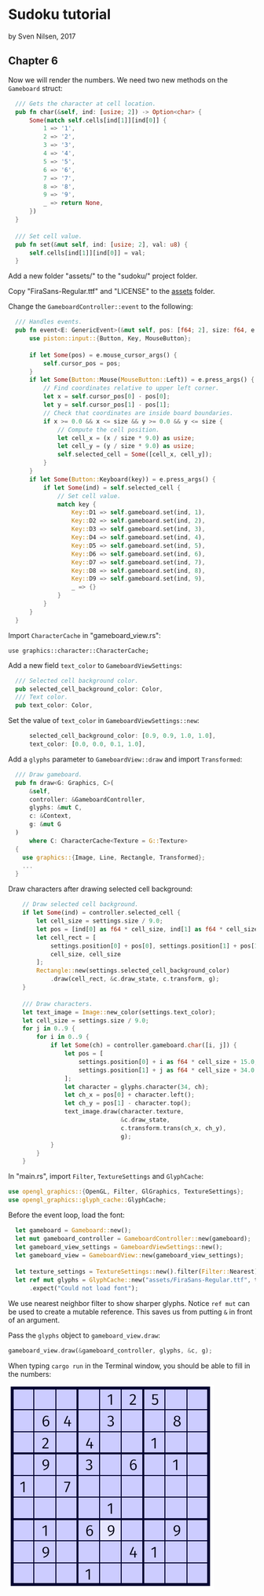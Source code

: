 # Sudoku tutorial
by Sven Nilsen, 2017

## Chapter 6

Now we will render the numbers.
We need two new methods on the `Gameboard` struct:

```rust
  /// Gets the character at cell location.
  pub fn char(&self, ind: [usize; 2]) -> Option<char> {
      Some(match self.cells[ind[1]][ind[0]] {
          1 => '1',
          2 => '2',
          3 => '3',
          4 => '4',
          5 => '5',
          6 => '6',
          7 => '7',
          8 => '8',
          9 => '9',
          _ => return None,
      })
  }

  /// Set cell value.
  pub fn set(&mut self, ind: [usize; 2], val: u8) {
      self.cells[ind[1]][ind[0]] = val;
  }
```

Add a new folder "assets/" to the "sudoku/" project folder.

Copy "FiraSans-Regular.ttf" and "LICENSE" to the [assets](./assets/) folder.

Change the `GameboardController::event` to the following:

```rust
  /// Handles events.
  pub fn event<E: GenericEvent>(&mut self, pos: [f64; 2], size: f64, e: &E) {
      use piston::input::{Button, Key, MouseButton};

      if let Some(pos) = e.mouse_cursor_args() {
          self.cursor_pos = pos;
      }
      if let Some(Button::Mouse(MouseButton::Left)) = e.press_args() {
          // Find coordinates relative to upper left corner.
          let x = self.cursor_pos[0] - pos[0];
          let y = self.cursor_pos[1] - pos[1];
          // Check that coordinates are inside board boundaries.
          if x >= 0.0 && x <= size && y >= 0.0 && y <= size {
              // Compute the cell position.
              let cell_x = (x / size * 9.0) as usize;
              let cell_y = (y / size * 9.0) as usize;
              self.selected_cell = Some([cell_x, cell_y]);
          }
      }
      if let Some(Button::Keyboard(key)) = e.press_args() {
          if let Some(ind) = self.selected_cell {
              // Set cell value.
              match key {
                  Key::D1 => self.gameboard.set(ind, 1),
                  Key::D2 => self.gameboard.set(ind, 2),
                  Key::D3 => self.gameboard.set(ind, 3),
                  Key::D4 => self.gameboard.set(ind, 4),
                  Key::D5 => self.gameboard.set(ind, 5),
                  Key::D6 => self.gameboard.set(ind, 6),
                  Key::D7 => self.gameboard.set(ind, 7),
                  Key::D8 => self.gameboard.set(ind, 8),
                  Key::D9 => self.gameboard.set(ind, 9),
                  _ => {}
              }
          }
      }
  }
```

Import `CharacterCache` in "gameboard_view.rs":

```
use graphics::character::CharacterCache;
```

Add a new field `text_color` to `GameboardViewSettings`:

```rust
  /// Selected cell background color.
  pub selected_cell_background_color: Color,
  /// Text color.
  pub text_color: Color,
```

Set the value of `text_color` in `GameboardViewSettings::new`:

```rust
      selected_cell_background_color: [0.9, 0.9, 1.0, 1.0],
      text_color: [0.0, 0.0, 0.1, 1.0],
```

Add a `glyphs` parameter to `GameboardView::draw` and import `Transformed`:

```rust
  /// Draw gameboard.
  pub fn draw<G: Graphics, C>(
      &self,
      controller: &GameboardController,
      glyphs: &mut C,
      c: &Context,
      g: &mut G
  )
      where C: CharacterCache<Texture = G::Texture>
  {
    use graphics::{Image, Line, Rectangle, Transformed};
    ...
  }
```

Draw characters after drawing selected cell background:

```rust
    // Draw selected cell background.
    if let Some(ind) = controller.selected_cell {
        let cell_size = settings.size / 9.0;
        let pos = [ind[0] as f64 * cell_size, ind[1] as f64 * cell_size];
        let cell_rect = [
            settings.position[0] + pos[0], settings.position[1] + pos[1],
            cell_size, cell_size
        ];
        Rectangle::new(settings.selected_cell_background_color)
            .draw(cell_rect, &c.draw_state, c.transform, g);
    }

    /// Draw characters.
    let text_image = Image::new_color(settings.text_color);
    let cell_size = settings.size / 9.0;
    for j in 0..9 {
        for i in 0..9 {
            if let Some(ch) = controller.gameboard.char([i, j]) {
                let pos = [
                    settings.position[0] + i as f64 * cell_size + 15.0,
                    settings.position[1] + j as f64 * cell_size + 34.0
                ];
                let character = glyphs.character(34, ch);
                let ch_x = pos[0] + character.left();
                let ch_y = pos[1] - character.top();
                text_image.draw(character.texture,
                                &c.draw_state,
                                c.transform.trans(ch_x, ch_y),
                                g);
            }
        }
    }
```

In "main.rs", import `Filter`, `TextureSettings` and `GlyphCache`:

```rust
use opengl_graphics::{OpenGL, Filter, GlGraphics, TextureSettings};
use opengl_graphics::glyph_cache::GlyphCache;
```

Before the event loop, load the font:

```rust
  let gameboard = Gameboard::new();
  let mut gameboard_controller = GameboardController::new(gameboard);
  let gameboard_view_settings = GameboardViewSettings::new();
  let gameboard_view = GameboardView::new(gameboard_view_settings);

  let texture_settings = TextureSettings::new().filter(Filter::Nearest);
  let ref mut glyphs = GlyphCache::new("assets/FiraSans-Regular.ttf", texture_settings)
      .expect("Could not load font");
```

We use nearest neighbor filter to show sharper glyphs.
Notice `ref mut` can be used to create a mutable reference.
This saves us from putting `&` in front of an argument.

Pass the `glyphs` object to `gameboard_view.draw`:

```rust
gameboard_view.draw(&gameboard_controller, glyphs, &c, g);
```

When typing `cargo run` in the Terminal window, you should be able to fill
in the numbers:

![fill in numbers](./images/fill-in-numbers.png)
